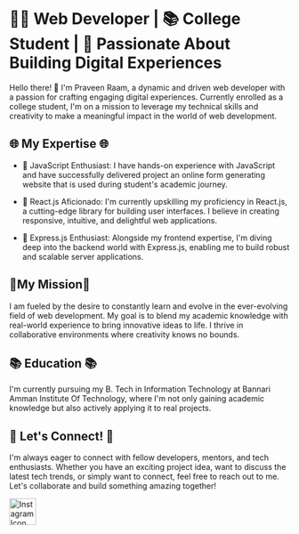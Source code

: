 # 👨‍💻 Web Developer | 📚 College Student | 🚀 Passionate About Building Digital Experiences

Hello there! 👋 I'm Praveen Raam, a dynamic and driven web developer with a passion for crafting engaging digital experiences. Currently enrolled as a college student, I'm on a mission to leverage my technical skills and creativity to make a meaningful impact in the world of web development.

## 🌐 My Expertise 🌐

- 🔹 JavaScript Enthusiast: I have hands-on experience with JavaScript and have successfully delivered project an online form generating website that is used during student's academic journey.

- 🔹 React.js Aficionado: I'm currently upskilling my proficiency in React.js, a cutting-edge library for building user interfaces. I believe in creating responsive, intuitive, and delightful web applications.

- 🔹 Express.js Enthusiast: Alongside my frontend expertise, I'm diving deep into the backend world with Express.js, enabling me to build robust and scalable server applications.

## 🚀My Mission🚀

I am fueled by the desire to constantly learn and evolve in the ever-evolving field of web development. My goal is to blend my academic knowledge with real-world experience to bring innovative ideas to life. I thrive in collaborative environments where creativity knows no bounds.

## 📚 Education 📚

I'm currently pursuing my B. Tech in Information Technology at Bannari Amman Institute Of Technology, where I'm not only gaining academic knowledge but also actively applying it to real projects.

## 🌟 Let's Connect! 🌟

I'm always eager to connect with fellow developers, mentors, and tech enthusiasts. Whether you have an exciting project idea, want to discuss the latest tech trends, or simply want to connect, feel free to reach out to me. Let's collaborate and build something amazing together!

<img src="./svg/instagram.svg" alt="Instagram Icon" width="48" height="48"> 
